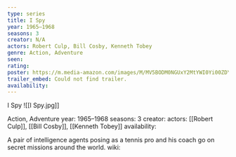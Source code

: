 ```yaml
---
type: series
title: I Spy
year: 1965–1968
seasons: 3
creator: N/A
actors: Robert Culp, Bill Cosby, Kenneth Tobey
genre: Action, Adventure
seen:
rating: 
poster: https://m.media-amazon.com/images/M/MV5BODM0NGUxY2MtYWI0Yi00ZDY2LThmZjQtMzBlNWRlODcxYWIxL2ltYWdlL2ltYWdlXkEyXkFqcGdeQXVyMjExMjk0ODk@._V1_SX300.jpg
trailer_embed: Could not find trailer.
availability:
---
```

I Spy
![[I Spy.jpg]]

Action, Adventure
year: 1965–1968
seasons: 3
creator: 
actors: [[Robert Culp]], [[Bill Cosby]], [[Kenneth Tobey]]
availability:

A pair of intelligence agents posing as a tennis pro and his coach go on secret missions around the world.
wiki: 


